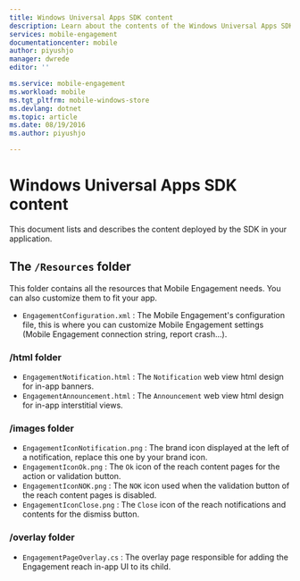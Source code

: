 ```yaml
---
title: Windows Universal Apps SDK content
description: Learn about the contents of the Windows Universal Apps SDK for Azure Mobile Engagement
services: mobile-engagement
documentationcenter: mobile
author: piyushjo
manager: dwrede
editor: ''

ms.service: mobile-engagement
ms.workload: mobile
ms.tgt_pltfrm: mobile-windows-store
ms.devlang: dotnet
ms.topic: article
ms.date: 08/19/2016
ms.author: piyushjo

---
```

# Windows Universal Apps SDK content
This document lists and describes the content deployed by the SDK in your application.

## The `/Resources` folder
This folder contains all the resources that Mobile Engagement needs. You can also customize them to fit your app.

* `EngagementConfiguration.xml` : The Mobile Engagement's configuration file, this is where you can customize Mobile Engagement settings (Mobile Engagement connection string, report crash...).

### /html folder
* `EngagementNotification.html` : The `Notification` web view html design for in-app banners.
* `EngagementAnnouncement.html` : The `Announcement` web view html design for in-app interstitial views.

### /images folder
* `EngagementIconNotification.png` : The brand icon displayed at the left of a notification, replace this one by your brand icon.
* `EngagementIconOk.png` : The `Ok` icon of the reach content pages for the action or validation button.
* `EngagementIconNOK.png` : The `NOK` icon used when the validation button of the reach content pages is disabled.
* `EngagementIconClose.png` : The `Close` icon of the reach notifications and contents for the dismiss button.

### /overlay folder
* `EngagementPageOverlay.cs` : The overlay page responsible for adding the Engagement reach in-app UI to its child.

